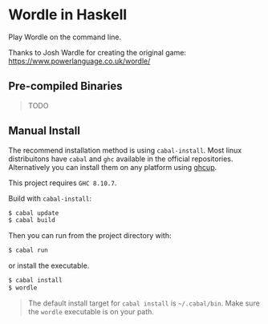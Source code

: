 # Wordle in Haskell
Play Wordle on the command line.

Thanks to Josh Wardle for creating the original game: https://www.powerlanguage.co.uk/wordle/


## Pre-compiled Binaries

> TODO

## Manual Install

The recommend installation method is using `cabal-install`. Most linux distribuitons have `cabal` and `ghc` available in the official repositories. Alternatively you can install them on any platform using [ghcup](https://www.haskell.org/ghcup/).

This project requires `GHC 8.10.7`.

Build with `cabal-install`:
```bash
$ cabal update
$ cabal build
```

Then you can run from the project directory with:
```bash
$ cabal run
```

or install the executable.
```bash
$ cabal install
$ wordle
```

> The default install target for `cabal install` is `~/.cabal/bin`. Make sure the `wordle` executable is on your path.
